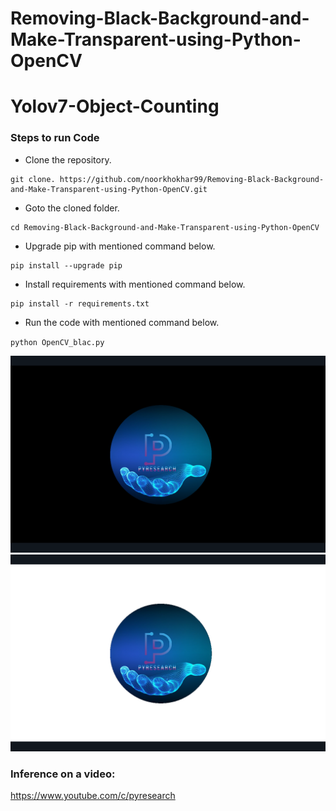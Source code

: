 # Removing-Black-Background-and-Make-Transparent-using-Python-OpenCV


# Yolov7-Object-Counting


### Steps to run Code
- Clone the repository.
```
git clone. https://github.com/noorkhokhar99/Removing-Black-Background-and-Make-Transparent-using-Python-OpenCV.git

```
- Goto the cloned folder.
```
cd Removing-Black-Background-and-Make-Transparent-using-Python-OpenCV

```
- Upgrade pip with mentioned command below.
```
pip install --upgrade pip
```
- Install requirements with mentioned command below.
```
pip install -r requirements.txt
```
- Run the code with mentioned command below.

`python OpenCV_blac.py`

 


<p align="center">
<img src="https://github.com/noorkhokhar99/Removing-Black-Background-and-Make-Transparent-using-Python-OpenCV/blob/main/pyresearch.png">

<img src="https://github.com/noorkhokhar99/Removing-Black-Background-and-Make-Transparent-using-Python-OpenCV/blob/main/pyresearch_white.png">


</p>






### Inference on a video:
https://www.youtube.com/c/pyresearch

